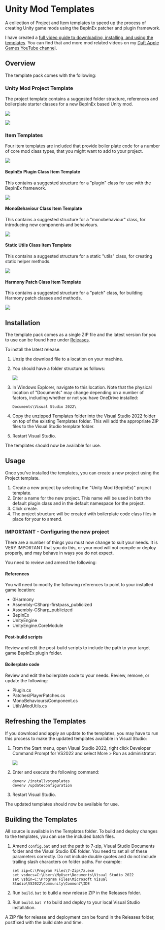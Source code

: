 # Unity Mod Templates

A collection of Project and Item templates to speed up the process of creating Unity game mods using the BepInEx patcher and plugin framework.

I have created a [full video guide to downloading, installing, and using the templates](https://youtu.be/KopYonyplXs). You can find that and more mod related videos on my [Daft Apple Games YouTube channe](https://www.youtube.com/channel/UCp_VeVuW3yY7DjRTC9ZH7jQ)l.

## Overview

The template pack comes with the following:

### Unity Mod Project Template

The project template contains a suggested folder structure, references and boilerplate starter classes for a new BepInEx based Unity mod.

![](https://github.com/mroshaw/UnityModVSTemplate/blob/main/media/newprojectemplate.png?raw=true)

![](https://github.com/mroshaw/UnityModVSTemplate/blob/main/media/projecttemplate.png?raw=true)

### Item Templates

Four item templates are included that provide boiler plate code for a number of core mod class types, that you might want to add to your project.

![](https://github.com/mroshaw/UnityModVSTemplate/blob/main/media/newitemtemplates.png?raw=true)

#### BepInEx Plugin Class Item Template

This contains a suggested structure for a "plugin" class for use with the BepInEx framework.

![](https://github.com/mroshaw/UnityModVSTemplate/blob/main/media/pluginclasstemplate.png?raw=true)

#### MonoBehaviour Class Item Template

This contains a suggested structure for a "monobehaviour" class, for introducing new components and behaviours.

![](https://github.com/mroshaw/UnityModVSTemplate/blob/main/media/monobehaviourclasstemplate.png?raw=true)

#### Static Utils Class Item Template

This contains a suggested structure for a static "utils" class, for creating static helper methods.

![](https://github.com/mroshaw/UnityModVSTemplate/blob/main/media/utilsclasstemplate.png?raw=true)

#### Harmony Patch Class Item Template 

This contains a suggested structure for a "patch" class, for building Harmony patch classes and methods.

![](https://github.com/mroshaw/UnityModVSTemplate/blob/main/media/patchclasstemplate.png?raw=true)

## Installation

The template pack comes as a single ZIP file and the latest version for you to use can be found here under [Releases](https://github.com/mroshaw/UnityModVSTemplate/releases).

To install the latest release:

1. Unzip the download file to a location on your machine.

2. You should have a folder structure as follows:

   ![](https://github.com/mroshaw/UnityModVSTemplate/blob/main/media/templatefolderstructure.png?raw=true)

3. In Windows Explorer, navigate to this location. Note that the physical location of "Documents" may change depending on a number of factors, including whether or not you have OneDrive installed:

   ```Documents\Visual Studio 2022\```

4. Copy the unzipped Templates folder into the Visual Studio 2022 folder on top of the existing Templates folder. This will add the appropriate ZIP files to the Visual Studio template folder.

5. Restart Visual Studio.

The templates should now be available for use.

## Usage

Once you've installed the templates, you can create a new project using the Project template.

1. Create a new project by selecting the "Unity Mod (BepInEx)" project template.
2. Enter a name for the new project. This name will be used in both the default plugin class and in the default namespace for the project.
3. Click create.
4. The project structure will be created with boilerplate code class files in place for your to amend.

### IMPORTANT - Configuring the new project

There are a number of things you must now change to suit your needs. It is VERY IMPORTANT that you do this, or your mod will not compile or deploy properly, and may behave in ways you do not expect.

You need to review and amend the following:

#### References

You will need to modify the following references to point to your installed game location:

- 0Harmony
- Assembly-CSharp-firstpass_publicized
- Assembly-CSharp_publicized
- BepInEx
- UnityEngine
- UnityEngine.CoreModule

#### Post-build scripts

Review and edit the post-build scripts to include the path to your target game BepInEx plugin folder.

#### Boilerplate code

Review and edit the boilerplate code to your needs. Review, remove, or update the following:

- <YourMod>Plugin.cs
- Patches\\PlayerPatches.cs
- MonoBehaviours\\<YourMod>Component.cs
- Utils\ModUtils.cs

## Refreshing the Templates

If you download and apply an update to the templates, you may have to run this process to make the updated templates available in Visual Studio:

1. From the Start menu, open Visual Studio 2022, right click Developer Command Prompt for VS2022 and select More > Run as administrator:

   ![](https://github.com/mroshaw/UnityModVSTemplate/blob/main/media/runcommandprompt.png?raw=true)

2. Enter and execute the following command:

   ```
   devenv /installvstemplates
   devenv /updateconfiguration
   ```

3. Restart Visual Studio.

The updated templates should now be available for use.

## Building the Templates

All source is available in the Templates folder. To build and deploy changes to the templates, you can use the included batch files.

1. Amend ```config.bat``` and set the path to 7-zip, Visual Studio Documents folder and the Visual Studio IDE folder. You need to set all of these parameters correctly. Do not include double quotes and do not include trailing slash characters on folder paths. For example:

   ```
   set zip=C:\Program Files\7-Zip\7z.exe
   set vsdocs=C:\Users\MyUser\Documents\Visual Studio 2022
   set vsbin=C:\Program Files\Microsoft Visual Studio\VS2022\Community\Common7\IDE
   ```
2. Run ```build.bat``` to build a new release ZIP in the Releases folder.
3. Run ```build.bat Y``` to build and deploy to your local Visual Studio installation.

A ZIP file for release and deployment can be found in the Releases folder, postfixed with the build date and time.